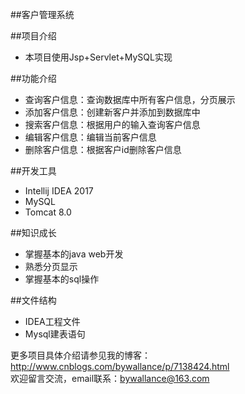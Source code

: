 ##客户管理系统

##项目介绍

- 本项目使用Jsp+Servlet+MySQL实现

##功能介绍

- 查询客户信息：查询数据库中所有客户信息，分页展示
- 添加客户信息：创建新客户并添加到数据库中
- 搜索客户信息：根据用户的输入查询客户信息
- 编辑客户信息：编辑当前客户信息
- 删除客户信息：根据客户id删除客户信息

##开发工具
- Intellij IDEA 2017 
- MySQL
- Tomcat 8.0

##知识成长
- 掌握基本的java web开发
- 熟悉分页显示
- 掌握基本的sql操作

##文件结构
- IDEA工程文件
- Mysql建表语句

更多项目具体介绍请参见我的博客：http://www.cnblogs.com/bywallance/p/7138424.html  
欢迎留言交流，email联系：bywallance@163.com




